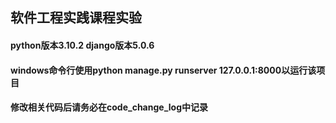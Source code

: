 ## 软件工程实践课程实验

#### python版本3.10.2      django版本5.0.6

#### windows命令行使用python manage.py runserver 127.0.0.1:8000以运行该项目

#### 修改相关代码后请务必在code_change_log中记录